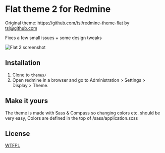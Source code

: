 Flat theme 2 for Redmine
======================

Original theme: https://github.com/tsi/redmine-theme-flat by tsi@github.com

Fixes a few small issues + some design tweaks

[screenshot1]: http://i.imgur.com/tPosQBl.png "Flat 2 screenshot"

![Flat 2 screenshot][screenshot1]

## Installation

1. Clone to `themes/`
2. Open redmine in a browser and go to Administration > Settings > Display > Theme.

## Make it yours

The theme is made with Sass & Compass so changing colors etc. should be very easy,
Colors are defined in the top of /sass/application.scss

## License

[WTFPL](http://www.wtfpl.net/)
